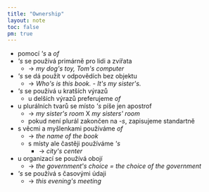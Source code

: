 ```yaml
---
title: "Ownership"
layout: note
toc: false
pm: true
---
```

- pomocí _'s_ a _of_
- _'s_ se používá primárně pro lidi a zvířata
    - -> _my dog's toy, Tom's computer_
- _'s_ se dá použít v odpovědích bez objektu
    - -> _Who's is this book. - It's my sister's._
- _'s_ se používá u kratších výrazů
    - u delších výrazů preferujeme _of_
- u plurálních tvarů se místo _'s_ píše jen apostrof
    - -> _my sister's room_ X _my sisters' room_
    - pokud není plurál zakončen na _-s_, zapisujeme standartně
- s věcmi a myšlenkami používáme _of_
    - -> _the name of the book_
    - s místy ale častěji používáme _'s_
        - -> _city's center_
- u organizací se používá obojí
    - -> _the government's choice = the choice of the government_
- _'s_ se používá s časovými údaji
    - -> _this evening's meeting_